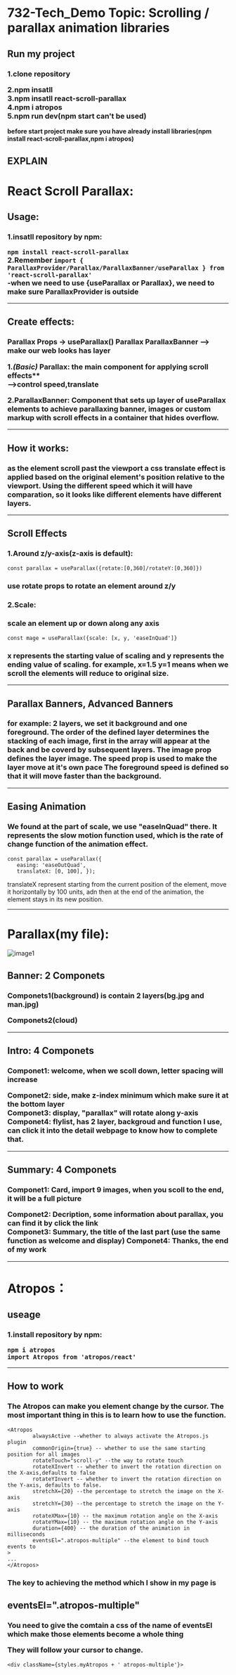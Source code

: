 # 732-Tech_Demo Topic: Scrolling / parallax animation libraries
## Run my project
<h3>1.clone repository  
  
  2.npm insatll  
  3.npm insatll react-scroll-parallax   
  4.npm i atropos   
  5.npm run dev(npm start can't be used)
</h3>  
  
**before start project make sure you have already install libraries(npm install react-scroll-parallax,npm i atropos)**


<h2>EXPLAIN</h2>

# React Scroll Parallax:  
## Usage:
<h3>
1.insatll repository by npm: 

`npm install react-scroll-parallax`  
2.Remember 
`import { ParallaxProvider/Parallax/ParallaxBanner/useParallax } from 'react-scroll-parallax'`  
-when we need to use {useParallax or Parallax}, we need to make sure ParallaxProvider is outside  
</h3>

---

## Create effects: 
<h3>Parallax Props -> useParallax() Parallax ParallaxBanner --> make our web looks has layer


1.*(Basic)* Parallax: the main component for applying scroll effects**   
-->control speed,translate    

2.ParallaxBanner:
Component that sets up layer of useParallax elements to achieve parallaxing banner, images or custom markup with scroll effects in a container that hides overflow.</h3>  

---
## How it works:
<h3>
as the element scroll past the viewport a css translate effect is applied based on the original element's
position relative to the viewport. Using the different speed which it will have comparation,
so it looks like different elements have different layers.
</h3>

---
  

## Scroll Effects
<h3>1.Around z/y-axis(z-axis is default):</h3> 

`const parallax = useParallax({rotate:[0,360]/rotateY:[0,360]})`  

<h3> use rotate props to rotate an element around z/y </h3>  

<h3>2.Scale: </h3>  
<h3> scale an element up or down along any axis  </h3>  

`const mage = useParallax({scale: [x, y, 'easeInQuad']}`  
<h3>x represents the starting value of scaling and y represents the ending value of scaling.  
for example, x=1.5 y=1 means when we scroll the elements will reduce to original size.</h3>

---


## Parallax Banners, Advanced Banners 
<h3> 
for example: 2 layers, we set it background and one foreground. The order of the defined layer 
determines the stacking of each image, first in the array will appear at the back and be 
coverd by subsequent layers.   
The image prop defines the layer image. The speed prop is used to make the layer move at it's own pace  
The foreground speed is defined so that it will move faster than the background.
</h3>

---

## Easing Animation 
<h3>
We found at the part of scale, we use "easeInQuad" there. It represents the slow motion function used, which
 is the rate of change function of the animation effect.  
 </h3> 

 ```
 const parallax = useParallax({  
    easing: 'easeOutQuad',  
    translateX: [0, 100], });
```
translateX represent starting from the current position of the element, move it horizontally
by 100 units, adn then at the end of the animation, the element stays in its new position.

---
    
# Parallax(my file):  
![image1](./image/files.png)   
## Banner: 2 Componets
<h3>
Componets1(background) is contain 2 layers(bg.jpg and man.jpg) 
   
Componets2(cloud)
</h3>

---

## Intro:  4 Componets  
<h3>
Componet1: welcome, when we scoll down, letter spacing will increase  

Componet2: side, make z-index minimum which make sure it at the bottom layer  
Componet3: display, "parallax" will rotate along y-axis  
Componet4: flylist, has 2 layer, backgroud and function I use, can click it into the detail webpage to know
how to complete that.
</h3>    

---
## Summary:  4 Componets
<h3>
Componet1: Card, import 9 images, when you scoll to the end, it will be a full picture    

Componet2: Decription, some information about parallax, you can find it by click the link  
Componet3: Summary, the title of the last part (use the same function as welcome and display)
Componet4: Thanks, the end of my work

</h3>

---





# Atropos：  

## useage
<h3>
1.install repository by npm:

`npm i atropos`  
`import Atropos from 'atropos/react'`  
</h3>

---
## How to work

<h3>
The Atropos can make you element change by the cursor.
The most important thing in this is to learn how to use the function.
</h3>

```
<Atropos
        alwaysActive --whether to always activate the Atropos.js plugin
        commonOrigin={true} -- whether to use the same starting position for all images
        rotateTouch="scroll-y" --the way to rotate touch
        rotateXInvert -- whether to invert the rotation direction on the X-axis,defaults to false
        rotateYInvert -- whether to invert the rotation direction on the Y-axis, defaults to false.
        stretchX={20} --the percentage to stretch the image on the X-axis
        stretchY={30} --the percentage to stretch the image on the Y-axis
        rotateXMax={10} -- the maximum rotation angle on the X-axis
        rotateYMax={10} -- the maximum rotation angle on the Y-axis
        duration={400} -- the duration of the animation in milliseconds
        eventsEl=".atropos-multiple" --the element to bind touch events to
>
...
</Atropos>
```
<h3>
The key to achieving the method which I show in my page is</h3><h2>eventsEl=".atropos-multiple"</h2>
<h3>You need to give the comtain a css of the name of eventsEl which make those elements become a whole thing  

They will follow your cursor to change.
</h3>

`<div className={styles.myAtropos + ' atropos-multiple'}>`






   
